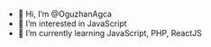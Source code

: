 - 👋 Hi, I’m @OguzhanAgca
- 👀 I’m interested in JavaScript
- 🌱 I’m currently learning JavaScript, PHP, ReactJS


<!---
OguzhanAgca/OguzhanAgca is a ✨ special ✨ repository because its `README.md` (this file) appears on your GitHub profile.
You can click the Preview link to take a look at your changes.
--->
